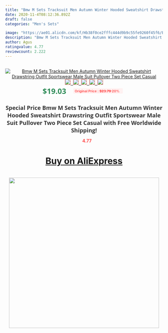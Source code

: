 ```yaml
---
title: "Bmw M Sets Tracksuit Men Autumn Winter Hooded Sweatshirt Drawstring Outfit Sportswear Male Suit Pullover Two Piece Set Casual"
date: 2020-11-4T08:12:36.892Z
draft: false
categories: "Men's Sets"

image: "https://ae01.alicdn.com/kf/Hb38f0ce2fffc444d9b9c55fe9260f45f6/Bmw-M-Sets-Tracksuit-Men-Autumn-Winter-Hooded-Sweatshirt-Drawstring-Outfit-Sportswear-Male-Suit-Pullover-Two.png_220x220.png"
description: "Bmw M Sets Tracksuit Men Autumn Winter Hooded Sweatshirt Drawstring Outfit Sportswear Male Suit Pullover Two Piece Set Casual"
author: Agus
ratingvalue: 4.77
reviewcount: 2.222
---
```

<br>
<div style="text-align: center;">
<a href="https://s.click.aliexpress.com/e/_AVRlhF" target="_blank" rel="nofollow noopener noreferrer"><img alt="Bmw M Sets Tracksuit Men Autumn Winter Hooded Sweatshirt Drawstring Outfit Sportswear Male Suit Pullover Two Piece Set Casual" class="magnifier-image" src="https://ae01.alicdn.com/kf/Hb38f0ce2fffc444d9b9c55fe9260f45f6/Bmw-M-Sets-Tracksuit-Men-Autumn-Winter-Hooded-Sweatshirt-Drawstring-Outfit-Sportswear-Male-Suit-Pullover-Two.png_220x220.png_640x640.jpg">
<br>
<img style="border:1px solid salmon" src="https://ae01.alicdn.com/kf/Hb38f0ce2fffc444d9b9c55fe9260f45f6/Bmw-M-Sets-Tracksuit-Men-Autumn-Winter-Hooded-Sweatshirt-Drawstring-Outfit-Sportswear-Male-Suit-Pullover-Two.png_120x120.jpg">&nbsp;&nbsp;<img style="border:1px solid salmon" src="https://ae01.alicdn.com/kf/H13121586569242259dfcdfd55ff2f726D/Bmw-M-Sets-Tracksuit-Men-Autumn-Winter-Hooded-Sweatshirt-Drawstring-Outfit-Sportswear-Male-Suit-Pullover-Two.png_120x120.jpg">&nbsp;&nbsp;<img style="border:1px solid salmon" src="https://ae01.alicdn.com/kf/H11601a7e664f49a5831c8e4950e36f7d3/Bmw-M-Sets-Tracksuit-Men-Autumn-Winter-Hooded-Sweatshirt-Drawstring-Outfit-Sportswear-Male-Suit-Pullover-Two.png_120x120.jpg">&nbsp;&nbsp;<img style="border:1px solid salmon" src="https://ae01.alicdn.com/kf/H8180e575ab6f4f47bcba3cd66873cbc5Y/Bmw-M-Sets-Tracksuit-Men-Autumn-Winter-Hooded-Sweatshirt-Drawstring-Outfit-Sportswear-Male-Suit-Pullover-Two.png_120x120.jpg">&nbsp;&nbsp;<img style="border:1px solid salmon" src="https://ae01.alicdn.com/kf/H7e7b40ae43494ffb8a4e70d1ed9507e4E/Bmw-M-Sets-Tracksuit-Men-Autumn-Winter-Hooded-Sweatshirt-Drawstring-Outfit-Sportswear-Male-Suit-Pullover-Two.png_120x120.jpg"></a></div><br0>
<div style="text-align: center;"><span style="background-color: white; border: 0px; box-sizing: border-box; color: seagreen; display: inline-block; font-family: &quot;open sans&quot; , &quot;arial&quot; , &quot;helvetica&quot; , sans-serif , &quot;heiti&quot;; font-size: 24px; font-stretch: inherit; font-weight: 700; line-height: inherit; margin: 0px 10px 0px 0px; padding: 0px; vertical-align: middle;">$19.03 </span>
<span style="background: rgb(255 , 241 , 241); border-radius: 3px; border: 0px; box-sizing: border-box; color: #ff4747; display: inline-block; font-family: inherit; font-size: 12px; font-stretch: inherit; font-style: inherit; font-variant: inherit; font-weight: 600; line-height: inherit; margin: 0px; padding: 2px 5px; transform: scale(0.9); vertical-align: middle;">Original Price : <b style="text-decoration: line-through;">$23.79 </b> 20%&nbsp;&nbsp;</span></div>
<h1 style="color: #333333; display: inline-block; font-family: &quot;open sans&quot; , &quot;arial&quot; , &quot;helvetica&quot; , sans-serif , &quot;heiti&quot;; font-size: 18px; font-stretch: inherit; font-weight: 700; text-align: center;">Special Price Bmw M Sets Tracksuit Men Autumn Winter Hooded Sweatshirt Drawstring Outfit Sportswear Male Suit Pullover Two Piece Set Casual with Free Worldwide Shipping!</h1>
<div style="color: #ff4747; text-align: center;">
<img src="https://4.bp.blogspot.com/-M0ZcTcb-5uY/XleCXlxnR4I/AAAAAAAAAEc/OrjgMkXV1oMQFaCRZj5HQwOCBcu3w1FegCPcBGAYYCw/s1600/star.png" style="height: 15px;">&nbsp;<b>4.77</b></div>
<div class="button_cont" align="center"><a class="buynow_a" href="https://s.click.aliexpress.com/e/_AVRlhF" target="_blank" rel="nofollow noopener noreferrer"><H1>Buy on AliExpress</H1></a></div><br>
<div class="separator" style="clear: both; text-align: center;">
<img src="https://lh3.googleusercontent.com/-pTy5HemUv9M/XlePHvY0dAI/AAAAAAAAAE4/0nX5iRUoIWY8eMW9Dpxeirr157OZliDIgCLcBGAsYHQ/s1600/badge.gif" width="480">
</div>
